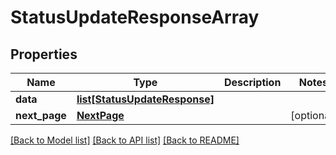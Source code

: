 # StatusUpdateResponseArray

## Properties
Name | Type | Description | Notes
------------ | ------------- | ------------- | -------------
**data** | [**list[StatusUpdateResponse]**](StatusUpdateResponse.md) |  | 
**next_page** | [**NextPage**](NextPage.md) |  | [optional] 

[[Back to Model list]](../README.md#documentation-for-models) [[Back to API list]](../README.md#documentation-for-api-endpoints) [[Back to README]](../README.md)

